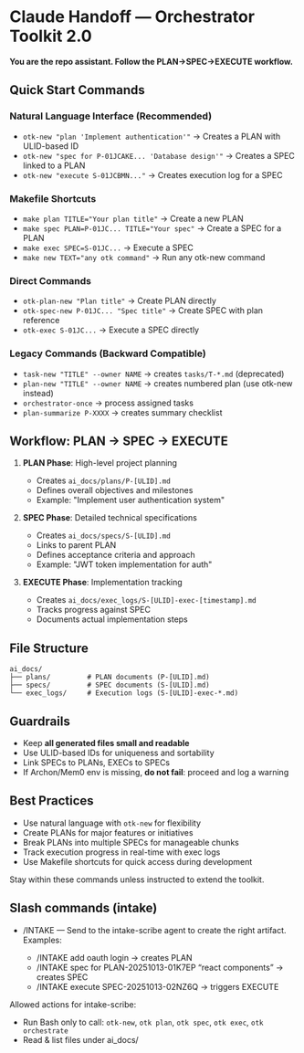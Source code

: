 # Claude Handoff — Orchestrator Toolkit 2.0

**You are the repo assistant. Follow the PLAN→SPEC→EXECUTE workflow.**

## Quick Start Commands

### Natural Language Interface (Recommended)
- `otk-new "plan 'Implement authentication'"` → Creates a PLAN with ULID-based ID
- `otk-new "spec for P-01JCAKE... 'Database design'"` → Creates a SPEC linked to a PLAN
- `otk-new "execute S-01JCBMN..."` → Creates execution log for a SPEC

### Makefile Shortcuts
- `make plan TITLE="Your plan title"` → Create a new PLAN
- `make spec PLAN=P-01JC... TITLE="Your spec"` → Create a SPEC for a PLAN
- `make exec SPEC=S-01JC...` → Execute a SPEC
- `make new TEXT="any otk command"` → Run any otk-new command

### Direct Commands
- `otk-plan-new "Plan title"` → Create PLAN directly
- `otk-spec-new P-01JC... "Spec title"` → Create SPEC with plan reference
- `otk-exec S-01JC...` → Execute a SPEC directly

### Legacy Commands (Backward Compatible)
- `task-new "TITLE" --owner NAME` → creates `tasks/T-*.md` (deprecated)
- `plan-new "TITLE" --owner NAME` → creates numbered plan (use otk-new instead)
- `orchestrator-once` → process assigned tasks
- `plan-summarize P-XXXX` → creates summary checklist

## Workflow: PLAN → SPEC → EXECUTE

1. **PLAN Phase**: High-level project planning
   - Creates `ai_docs/plans/P-[ULID].md`
   - Defines overall objectives and milestones
   - Example: "Implement user authentication system"

2. **SPEC Phase**: Detailed technical specifications
   - Creates `ai_docs/specs/S-[ULID].md`
   - Links to parent PLAN
   - Defines acceptance criteria and approach
   - Example: "JWT token implementation for auth"

3. **EXECUTE Phase**: Implementation tracking
   - Creates `ai_docs/exec_logs/S-[ULID]-exec-[timestamp].md`
   - Tracks progress against SPEC
   - Documents actual implementation steps

## File Structure
```
ai_docs/
├── plans/         # PLAN documents (P-[ULID].md)
├── specs/         # SPEC documents (S-[ULID].md)
└── exec_logs/     # Execution logs (S-[ULID]-exec-*.md)
```

## Guardrails
- Keep **all generated files small and readable**
- Use ULID-based IDs for uniqueness and sortability
- Link SPECs to PLANs, EXECs to SPECs
- If Archon/Mem0 env is missing, **do not fail**: proceed and log a warning

## Best Practices
- Use natural language with `otk-new` for flexibility
- Create PLANs for major features or initiatives
- Break PLANs into multiple SPECs for manageable chunks
- Track execution progress in real-time with exec logs
- Use Makefile shortcuts for quick access during development

Stay within these commands unless instructed to extend the toolkit.

## Slash commands (intake)
- /INTAKE <text> — Send <text> to the intake-scribe agent to create the right artifact.
  Examples:
  - /INTAKE add oauth login → creates PLAN
  - /INTAKE spec for PLAN-20251013-01K7EP “react components” → creates SPEC
  - /INTAKE execute SPEC-20251013-02NZ6Q → triggers EXECUTE

Allowed actions for intake-scribe:
- Run Bash only to call: `otk-new`, `otk plan`, `otk spec`, `otk exec`, `otk orchestrate`
- Read & list files under ai_docs/